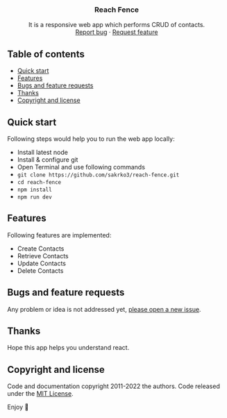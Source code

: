 <p align="center">
  <h3 align="center">Reach Fence</h3>

  <p align="center">
    It is a responsive web app which performs CRUD of contacts.
    <br>
    <a href="https://github.com/sakrko3/reach-fence/issues/new?template=bug.md">Report bug</a>
    ·
    <a href="https://github.com/sakrko3/reach-fence/issues/new?template=feature.md&labels=feature">Request feature</a>
  </p>
</p>

## Table of contents

- [Quick start](#quick-start)
- [Features](#features)
- [Bugs and feature requests](#bugs-and-feature-requests)
- [Thanks](#thanks)
- [Copyright and license](#copyright-and-license)

## Quick start

Following steps would help you to run the web app locally:

- Install latest node
- Install & configure git
- Open Terminal and use following commands
- `git clone https://github.com/sakrko3/reach-fence.git`
- `cd reach-fence`
- `npm install`
- `npm run dev`

## Features

Following features are implemented:

- Create Contacts
- Retrieve Contacts
- Update Contacts
- Delete Contacts

## Bugs and feature requests

Any problem or idea is not addressed yet, [please open a new issue](https://github.com/sakrko3/reach-fence/issues/new).

## Thanks

Hope this app helps you understand react.

## Copyright and license

Code and documentation copyright 2011-2022 the authors. Code released under the [MIT License](https://github.com/sakrko3/reach-fence/blob/main/LICENSE).

Enjoy :metal:
